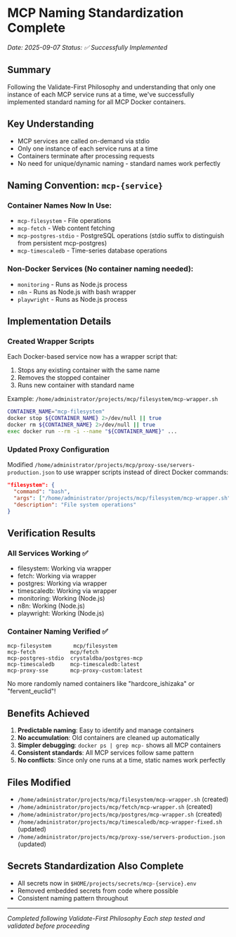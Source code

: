 # MCP Naming Standardization Complete
*Date: 2025-09-07*
*Status: ✅ Successfully Implemented*

## Summary
Following the Validate-First Philosophy and understanding that only one instance of each MCP service runs at a time, we've successfully implemented standard naming for all MCP Docker containers.

## Key Understanding
- MCP services are called on-demand via stdio
- Only one instance of each service runs at a time
- Containers terminate after processing requests
- No need for unique/dynamic naming - standard names work perfectly

## Naming Convention: `mcp-{service}`

### Container Names Now In Use:
- `mcp-filesystem` - File operations
- `mcp-fetch` - Web content fetching  
- `mcp-postgres-stdio` - PostgreSQL operations (stdio suffix to distinguish from persistent mcp-postgres)
- `mcp-timescaledb` - Time-series database operations

### Non-Docker Services (No container naming needed):
- `monitoring` - Runs as Node.js process
- `n8n` - Runs as Node.js with bash wrapper
- `playwright` - Runs as Node.js process

## Implementation Details

### Created Wrapper Scripts
Each Docker-based service now has a wrapper script that:
1. Stops any existing container with the same name
2. Removes the stopped container
3. Runs new container with standard name

Example: `/home/administrator/projects/mcp/filesystem/mcp-wrapper.sh`
```bash
CONTAINER_NAME="mcp-filesystem"
docker stop ${CONTAINER_NAME} 2>/dev/null || true
docker rm ${CONTAINER_NAME} 2>/dev/null || true
exec docker run --rm -i --name "${CONTAINER_NAME}" ...
```

### Updated Proxy Configuration
Modified `/home/administrator/projects/mcp/proxy-sse/servers-production.json` to use wrapper scripts instead of direct Docker commands:
```json
"filesystem": {
  "command": "bash",
  "args": ["/home/administrator/projects/mcp/filesystem/mcp-wrapper.sh"],
  "description": "File system operations"
}
```

## Verification Results

### All Services Working ✅
- filesystem: Working via wrapper
- fetch: Working via wrapper
- postgres: Working via wrapper
- timescaledb: Working via wrapper
- monitoring: Working (Node.js)
- n8n: Working (Node.js)
- playwright: Working (Node.js)

### Container Naming Verified ✅
```
mcp-filesystem       mcp/filesystem
mcp-fetch           mcp/fetch
mcp-postgres-stdio  crystaldba/postgres-mcp
mcp-timescaledb     mcp-timescaledb:latest
mcp-proxy-sse       mcp-proxy-custom:latest
```

No more randomly named containers like "hardcore_ishizaka" or "fervent_euclid"!

## Benefits Achieved
1. **Predictable naming**: Easy to identify and manage containers
2. **No accumulation**: Old containers are cleaned up automatically
3. **Simpler debugging**: `docker ps | grep mcp-` shows all MCP containers
4. **Consistent standards**: All MCP services follow same pattern
5. **No conflicts**: Since only one runs at a time, static names work perfectly

## Files Modified
- `/home/administrator/projects/mcp/filesystem/mcp-wrapper.sh` (created)
- `/home/administrator/projects/mcp/fetch/mcp-wrapper.sh` (created)
- `/home/administrator/projects/mcp/postgres/mcp-wrapper.sh` (created)
- `/home/administrator/projects/mcp/timescaledb/mcp-wrapper-fixed.sh` (updated)
- `/home/administrator/projects/mcp/proxy-sse/servers-production.json` (updated)

## Secrets Standardization Also Complete
- All secrets now in `$HOME/projects/secrets/mcp-{service}.env`
- Removed embedded secrets from code where possible
- Consistent naming pattern throughout

---
*Completed following Validate-First Philosophy*
*Each step tested and validated before proceeding*